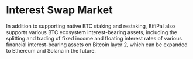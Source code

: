 # Interest Swap Market

In addition to supporting native BTC staking and restaking, BifiPal also supports various BTC ecosystem interest-bearing assets, including the splitting and trading of fixed income and floating interest rates of various financial interest-bearing assets on Bitcoin layer 2, which can be expanded to Ethereum and Solana in the future.
